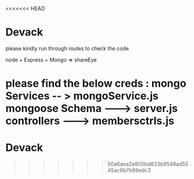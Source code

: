 <<<<<<< HEAD
# Devack

please kindly run through routes to check the code

node + Express + Mongo => shareEye

please find the below creds :
mongo Services -- > mongoService.js
mongoose Schema ---> server.js
controllers ---> membersctrls.js
=======
# Devack
>>>>>>> 50a6aea2e805bd833b9549ad5545ac6b7b69edc3
